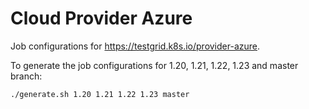 # Cloud Provider Azure

Job configurations for https://testgrid.k8s.io/provider-azure.

To generate the job configurations for 1.20, 1.21, 1.22, 1.23 and master branch:

```bash
./generate.sh 1.20 1.21 1.22 1.23 master
```
